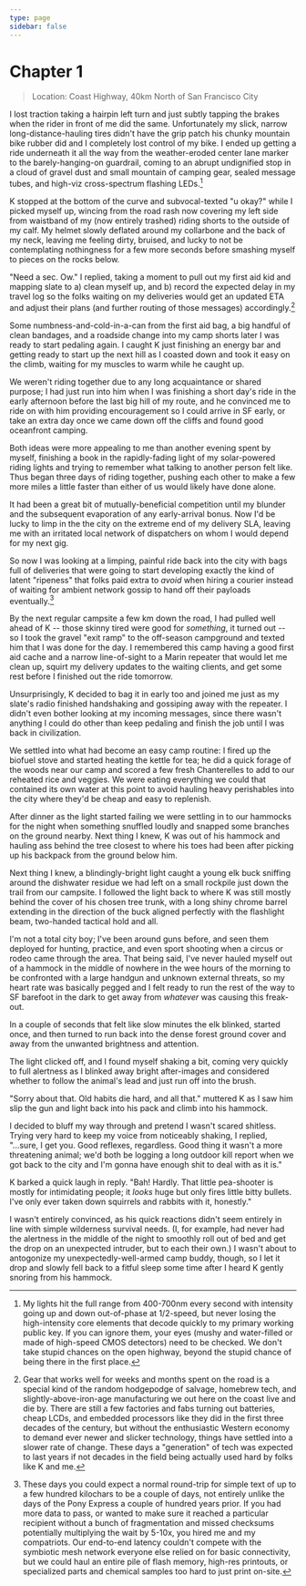 ```yaml
---
type: page
sidebar: false
---
```


# Chapter 1

> Location: Coast Highway, 40km North of San Francisco City

I lost traction taking a hairpin left turn and just subtly tapping the brakes when the rider in front of me did the same. Unfortunately my slick, narrow long-distance-hauling tires didn't have the grip patch his chunky mountain bike rubber did and I completely lost control of my bike. I ended up getting a ride underneath it all the way from the weather-eroded center lane marker to the barely-hanging-on guardrail, coming to an abrupt undignified stop in a cloud of gravel dust and small mountain of camping gear, sealed message tubes, and high-viz cross-spectrum flashing LEDs.[^1]

K stopped at the bottom of the curve and subvocal-texted "u okay?" while I picked myself up, wincing from the road rash now covering my left side from waistband of my (now entirely trashed) riding shorts to the outside of my calf. My helmet slowly deflated around my collarbone and the back of my neck, leaving me feeling dirty, bruised, and lucky to not be contemplating nothingness for a few more seconds before smashing myself to pieces on the rocks below.

"Need a sec. Ow." I replied, taking a moment to pull out my first aid kid and mapping slate to a) clean myself up, and b) record the expected delay in my travel log so the folks waiting on my deliveries would get an updated ETA and adjust their plans (and further routing of those messages) accordingly.[^2]

Some numbness-and-cold-in-a-can from the first aid bag, a big handful of clean bandages, and a roadside change into my camp shorts later I was ready to start pedaling again. I caught K just finishing an energy bar and getting ready to start up the next hill as I coasted down and took it easy on the climb, waiting for my muscles to warm while he caught up.

We weren't riding together due to any long acquaintance or shared purpose; I had just run into him when I was finishing a short day's ride in the early afternoon before the last big hill of my route, and he convinced me to ride on with him providing encouragement so I could arrive in SF early, or take an extra day once we came down off the cliffs and found good oceanfront camping.

Both ideas were more appealing to me than another evening spent by myself, finishing a book in the rapidly-fading light of my solar-powered riding lights and trying to remember what talking to another person felt like. Thus began three days of riding together, pushing each other to make a few more miles a little faster than either of us would likely have done alone.

It had been a great bit of mutually-beneficial competition until my blunder and the subsequent evaporation of any early-arrival bonus. Now I'd be lucky to limp in the the city on the extreme end of my delivery SLA, leaving me with an irritated local network of dispatchers on whom I would depend for my next gig.

So now I was looking at a limping, painful ride back into the city with bags full of deliveries that were going to start developing exactly the kind of latent "ripeness" that folks paid extra to _avoid_ when hiring a courier instead of waiting for ambient network gossip to hand off their payloads eventually.[^3]

By the next regular campsite a few km down the road, I had pulled well ahead of K -- those skinny tired were good for _something_, it turned out -- so I took the gravel "exit ramp" to the off-season campground and texted him that I was done for the day. I remembered this camp having a good first aid cache and a narrow line-of-sight to a Marin repeater that would let me clean up, squirt my delivery updates to the waiting clients, and get some rest before I finished out the ride tomorrow.

Unsurprisingly, K decided to bag it in early too and joined me just as my slate's radio finished handshaking and gossiping away with the repeater. I didn't even bother looking at my incoming messages, since there wasn't anything I could do other than keep pedaling and finish the job until I was back in civilization.

We settled into what had become an easy camp routine: I fired up the biofuel stove and started heating the kettle for tea; he did a quick forage of the woods near our camp and scored a few fresh Chanterelles to add to our reheated rice and veggies. We were eating everything we could that contained its own water at this point to avoid hauling heavy perishables into the city where they'd be cheap and easy to replenish.

After dinner as the light started failing we were settling in to our hammocks for the night when something snuffled loudly and snapped some branches on the ground nearby. Next thing I knew, K was out of his hammock and hauling ass behind the tree closest to where his toes had been after picking up his backpack from the ground below him.

Next thing I knew, a blindingly-bright light caught a young elk buck sniffing around the dishwater residue we had left on a small rockpile just down the trail from our campsite. I followed the light back to where K was still mostly behind the cover of his chosen tree trunk, with a long shiny chrome barrel extending in the direction of the buck aligned perfectly with the flashlight beam, two-handed tactical hold and all.

I'm not a total city boy; I've been around guns before, and seen them deployed for hunting, practice, and even sport shooting when a circus or rodeo came through the area. That being said, I've never hauled myself out of a hammock in the middle of nowhere in the wee hours of the morning to be confronted with a large handgun and unknown external threats, so my heart rate was basically pegged and I felt ready to run the rest of the way to SF barefoot in the dark to get away from _whatever_ was causing this freak-out.

In a couple of seconds that felt like slow minutes the elk blinked, started once, and then turned to run back into the dense forest ground cover and away from the unwanted brightness and attention.

The light clicked off, and I found myself shaking a bit, coming very quickly to full alertness as I blinked away bright after-images and considered whether to follow the animal's lead and just run off into the brush.

"Sorry about that. Old habits die hard, and all that." muttered K as I saw him slip the gun and light back into his pack and climb into his hammock.

I decided to bluff my way through and pretend I wasn't scared shitless. Trying very hard to keep my voice from noticeably shaking, I replied, "...sure, I get you. Good reflexes, regardless. Good thing it wasn't a more threatening animal; we'd both be logging a long outdoor kill report when we got back to the city and I'm gonna have enough shit to deal with as it is."

K barked a quick laugh in reply. "Bah! Hardly. That little pea-shooter is mostly for intimidating people; it _looks_ huge but only fires little bitty bullets. I've only ever taken down squirrels and rabbits with it, honestly."

I wasn't entirely convinced, as his quick reactions didn't seem entirely in line with simple wilderness survival needs. (I, for example, had never had the alertness in the middle of the night to smoothly roll out of bed and get the drop on an unexpected intruder, but to each their own.) I wasn't about to antogonize my unexpectedly-well-armed camp buddy, though, so I let it drop and slowly fell back to a fitful sleep some time after I heard K gently snoring from his hammock.

[^1]: My lights hit the full range from 400-700nm every second with intensity going up and down out-of-phase at 1/2-speed, but never losing the high-intensity core elements that decode quickly to my primary working public key. If you can ignore them, your eyes (mushy and water-filled or made of high-speed CMOS detectors) need to be checked. We don't take stupid chances on the open highway, beyond the stupid chance of being there in the first place.

[^2]: Gear that works well for weeks and months spent on the road is a special kind of the random hodgepodge of salvage, homebrew tech, and slightly-above-iron-age manufacturing we out here on the coast live and die by. There are still a few factories and fabs turning out batteries, cheap LCDs, and embedded processors like they did in the first three decades of the century, but without the enthusiastic Western economy to demand ever newer and slicker technology, things have settled into a slower rate of change. These days a "generation" of tech was expected to last years if not decades in the field being actually used hard by folks like K and me.

[^3]: These days you could expect a normal round-trip for simple text of up to a few hundred kilochars to be a couple of days, not entirely unlike the days of the Pony Express a couple of hundred years prior. If you had more data to pass, or wanted to make sure it reached a particular recipient without a bunch of fragmentation and missed checksums potentially multiplying the wait by 5-10x, you hired me and my compatriots. Our end-to-end latency couldn't compete with the symbiotic mesh network everyone else relied on for basic connectivity, but we could haul an entire pile of flash memory, high-res printouts, or specialized parts and chemical samples too hard to just print on-site.
